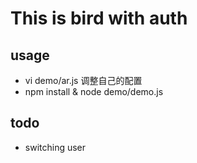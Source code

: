 # This is bird with auth

## usage

- vi demo/ar.js 调整自己的配置
- npm install & node demo/demo.js


## todo

- switching user